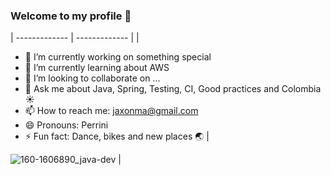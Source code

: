 ### Welcome to my profile 👋

| ------------- | ------------- |
|
- 🔭 I’m currently working on something special
- 🌱 I’m currently learning about AWS
- 👯 I’m looking to collaborate on ...
- 💬 Ask me about Java, Spring, Testing, CI, Good practices and Colombia ☀️
- 📫 How to reach me: jaxonma@gmail.com
- 😄 Pronouns: Perrini
- ⚡ Fun fact: Dance, bikes and new places 🌏 |

![160-1606890_java-dev](https://user-images.githubusercontent.com/16148737/158524761-06750753-ce52-44a0-bfa9-c3d132f6a486.jpg) |
